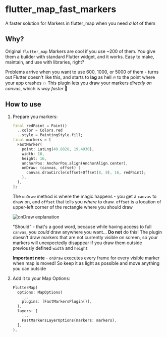 # flutter_map_fast_markers
A faster solution for Markers in flutter_map when you need *a lot* of them

## Why?
Original `flutter_map` Markers are cool if you use ~200 of them. You give them a builder with standard Flutter widget,
and it works. Easy to make, maintain, and use with libraries, right?

Problems arrive when you want to use 600, 1000, or 5000 of them - turns out Flutter doesn't like this, and starts to
**lag** as hell 🔥 to the point where your app crashes 💥 This plugin lets you draw your markers *directly on canvas*,
which is *way faster* 🚀

## How to use
1. Prepare you markers:
    ```dart
    final redPaint = Paint()
      ..color = Colors.red
      ..style = PaintingStyle.fill;
    final markers = [
      FastMarker(
        point: LatLng(49.8828, 19.4930),
        width: 16,
        height: 16,
        anchorPos: AnchorPos.align(AnchorAlign.center),
        onDraw: (canvas, offset) {
          canvas.drawCircle(offset+Offset(8, 8), 16, redPaint);
        },
      ),
    ];
    ```
    The `onDraw` method is where the magic happens - you get a `canvas` to draw on, and `offset` that tells you *where*
    to draw. `offset` is a location of upper-left corner of the rectangle where you should draw
    
    ![onDraw explanation](https://user-images.githubusercontent.com/40139196/118564102-013e1c80-b770-11eb-94da-b15d13c4d861.jpg)
     
    "Should" - that's a good word, because while having access to full `canvas`, you *could* draw anywhere you want...
    **Do not** do this! The plugin doesn't draw markers that are not currently visible on screen, so your markers will
    unexpectedly disappear if you draw them outside previously defined `width` and `height`
    
    **Important note** - `onDraw` executes every frame for every visible marker when map is moved! So keep it as light 
    as possible and move anything you can outside

2. Add it to your Map Options:
    ```dart
    FlutterMap(
      options: MapOptions(
        ...
        plugins: [FastMarkersPlugin()],
      ),
      layers: [
        ...
        FastMarkersLayerOptions(markers: markers),
      ],
    ),
    ```
